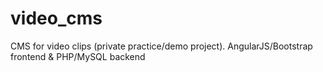 # video_cms
CMS for video clips (private practice/demo project). AngularJS/Bootstrap frontend &amp; PHP/MySQL backend
